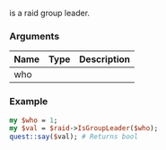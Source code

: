 is a raid group leader.
### Arguments
**Name**|**Type**|**Description**
:---|:---|:---
who||

### Example

```perl
my $who = 1;
my $val = $raid->IsGroupLeader($who);
quest::say($val); # Returns bool
```